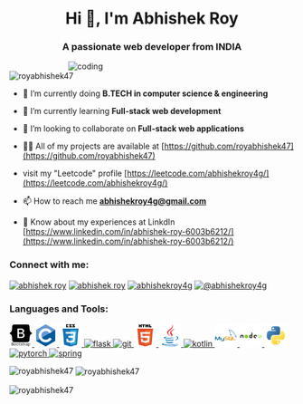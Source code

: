 <h1 align="center">Hi 👋, I'm Abhishek Roy</h1>
<h3 align="center">A passionate web developer from INDIA</h3>

<img align="right" alt="coding" width="400" src="https://user-images.githubusercontent.com/55389276/140866485-8fb1c876-9a8f-4d6a-98dc-08c4981eaf70.gif">

<p align="left"> <img src="https://komarev.com/ghpvc/?username=royabhishek47&label=Profile%20views&color=0e75b6&style=flat" alt="royabhishek47" /> </p>

- 🔭 I’m currently doing **B.TECH in computer science & engineering**

- 🌱 I’m currently learning **Full-stack web development**

- 👯 I’m looking to collaborate on **Full-stack web applications**

- 👨‍💻 All of my projects are available at [https://github.com/royabhishek47](https://github.com/royabhishek47)

- visit my "Leetcode" profile [https://leetcode.com/abhishekroy4g/](https://leetcode.com/abhishekroy4g/)

- 📫 How to reach me **abhishekroy4g@gmail.com**

- 📄 Know about my experiences at LinkdIn [https://www.linkedin.com/in/abhishek-roy-6003b6212/](https://www.linkedin.com/in/abhishek-roy-6003b6212/)

<h3 align="left">Connect with me:</h3>
<p align="left">
<a href="https://linkedin.com/in/abhishek roy" target="blank"><img align="center" src="https://raw.githubusercontent.com/rahuldkjain/github-profile-readme-generator/master/src/images/icons/Social/linked-in-alt.svg" alt="abhishek roy" height="30" width="40" /></a>
<a href="https://fb.com/abhishek roy" target="blank"><img align="center" src="https://raw.githubusercontent.com/rahuldkjain/github-profile-readme-generator/master/src/images/icons/Social/facebook.svg" alt="abhishek roy" height="30" width="40" /></a>
<a href="https://www.leetcode.com/abhishekroy4g" target="blank"><img align="center" src="https://raw.githubusercontent.com/rahuldkjain/github-profile-readme-generator/master/src/images/icons/Social/leet-code.svg" alt="abhishekroy4g" height="30" width="40" /></a>
<a href="https://www.hackerearth.com/@abhishekroy4g" target="blank"><img align="center" src="https://raw.githubusercontent.com/rahuldkjain/github-profile-readme-generator/master/src/images/icons/Social/hackerearth.svg" alt="@abhishekroy4g" height="30" width="40" /></a>
</p>

<h3 align="left">Languages and Tools:</h3>
<p align="left"> <a href="https://getbootstrap.com" target="_blank" rel="noreferrer"> <img src="https://raw.githubusercontent.com/devicons/devicon/master/icons/bootstrap/bootstrap-plain-wordmark.svg" alt="bootstrap" width="40" height="40"/> </a> <a href="https://www.cprogramming.com/" target="_blank" rel="noreferrer"> <img src="https://raw.githubusercontent.com/devicons/devicon/master/icons/c/c-original.svg" alt="c" width="40" height="40"/> </a> <a href="https://www.w3schools.com/css/" target="_blank" rel="noreferrer"> <img src="https://raw.githubusercontent.com/devicons/devicon/master/icons/css3/css3-original-wordmark.svg" alt="css3" width="40" height="40"/> </a> <a href="https://flask.palletsprojects.com/" target="_blank" rel="noreferrer"> <img src="https://www.vectorlogo.zone/logos/pocoo_flask/pocoo_flask-icon.svg" alt="flask" width="40" height="40"/> </a> <a href="https://git-scm.com/" target="_blank" rel="noreferrer"> <img src="https://www.vectorlogo.zone/logos/git-scm/git-scm-icon.svg" alt="git" width="40" height="40"/> </a> <a href="https://www.w3.org/html/" target="_blank" rel="noreferrer"> <img src="https://raw.githubusercontent.com/devicons/devicon/master/icons/html5/html5-original-wordmark.svg" alt="html5" width="40" height="40"/> </a> <a href="https://www.java.com" target="_blank" rel="noreferrer"> <img src="https://raw.githubusercontent.com/devicons/devicon/master/icons/java/java-original.svg" alt="java" width="40" height="40"/> </a> <a href="https://kotlinlang.org" target="_blank" rel="noreferrer"> <img src="https://www.vectorlogo.zone/logos/kotlinlang/kotlinlang-icon.svg" alt="kotlin" width="40" height="40"/> </a> <a href="https://www.mysql.com/" target="_blank" rel="noreferrer"> <img src="https://raw.githubusercontent.com/devicons/devicon/master/icons/mysql/mysql-original-wordmark.svg" alt="mysql" width="40" height="40"/> </a> <a href="https://nodejs.org" target="_blank" rel="noreferrer"> <img src="https://raw.githubusercontent.com/devicons/devicon/master/icons/nodejs/nodejs-original-wordmark.svg" alt="nodejs" width="40" height="40"/> </a> <a href="https://www.python.org" target="_blank" rel="noreferrer"> <img src="https://raw.githubusercontent.com/devicons/devicon/master/icons/python/python-original.svg" alt="python" width="40" height="40"/> </a> <a href="https://pytorch.org/" target="_blank" rel="noreferrer"> <img src="https://www.vectorlogo.zone/logos/pytorch/pytorch-icon.svg" alt="pytorch" width="40" height="40"/> </a> <a href="https://spring.io/" target="_blank" rel="noreferrer"> <img src="https://www.vectorlogo.zone/logos/springio/springio-icon.svg" alt="spring" width="40" height="40"/> </a> </p>

<p><img align="left" src="https://github-readme-stats.vercel.app/api/top-langs?username=royabhishek47&show_icons=true&locale=en&layout=compact" alt="royabhishek47" /></p>

<p>&nbsp;<img align="center" src="https://github-readme-stats.vercel.app/api?username=royabhishek47&show_icons=true&locale=en" alt="royabhishek47" /></p>

<p><img align="center" src="https://github-readme-streak-stats.herokuapp.com/?user=royabhishek47&" alt="royabhishek47" /></p>
